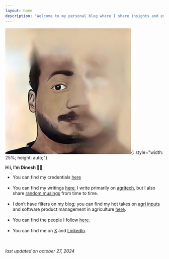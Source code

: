 ```yaml
---
layout: home
description: "Welcome to my personal blog where I share insights and experiences."
---
```


<!-- Google tag (gtag.js) -->
<script async src="https://www.googletagmanager.com/gtag/js?id=G-N48S70CJWC"></script>
<script>
  window.dataLayer = window.dataLayer || [];
  function gtag(){dataLayer.push(arguments);}
  gtag('js', new Date());

  gtag('config', 'G-N48S70CJWC');
</script>

![itsme](images/dinesh.jpg){: style="width: 25%; height: auto;"}

**H
i, I’m Dinesh 👋🏻**

- You can find my credentials [<u>here</u>]({{site.baseurl}}/about/) <br><br>
- You can find my writings [<u>here</u>](/blog/), I write primarily on [<u>agritech</u>](/agriculture/), but I also share [<u>random musings</u>](/random_musings/) from time to time.<br><br>
- I don’t have filters on my blog; you can find my hot takes on [<u>agri inputs</u>](/agri_inputs/) and software product management in agriculture [<u>here</u>](/product_management_posts/).<br><br>
- You can find the people I follow [<u>here</u>]({{site.baseurl}}/people_i_follow/).<br><br>
- You can find me on <a href="https://twitter.com/din8sh" target="_blank" rel="noopener noreferrer"><u>X</u></a> and <a href="https://linkedin.com/in/din8sh" target="_blank" rel="noopener noreferrer"><u>LinkedIn</u></a>.<br><br>
<br>
<i>last updated on october 27, 2024</i>